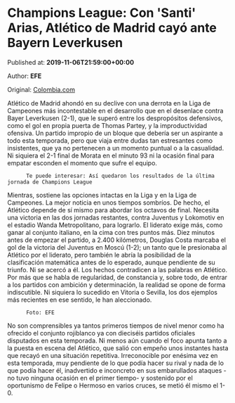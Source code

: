 
# Champions League: Con 'Santi' Arias, Atlético de Madrid cayó ante Bayern Leverkusen

Published at: **2019-11-06T21:59:00+00:00**

Author: **EFE**

Original: [Colombia.com](https://www.colombia.com/futbol/colombianos-en-el-exterior/resultados-champions-league-partido-bayern-leverkusen-vs-atletico-madrid-diego-simeone-santiago-arias-246727)

Atlético de Madrid ahondó en su declive con una derrota en la Liga de Campeones más incontestable en el desarrollo que en el desenlace contra Bayer Leverkusen (2-1), que le superó entre los despropósitos defensivos, como el gol en propia puerta de Thomas Partey, y la improductividad ofensiva.
Un partido impropio de un bloque que debería ser un aspirante a todo esta temporada, pero que viaja entre dudas tan estresantes como insistentes, que ya no pertenecen a un momento puntual o a la casualidad. Ni siquiera el 2-1 final de Morata en el minuto 93 ni la ocasión final para empatar esconden el momento que sufre el equipo.

        
          Te puede interesar: Así quedaron los resultados de la última jornada de Champions League
        
      
Mientras, sostiene las opciones intactas en la Liga y en la Liga de Campeones. La mejor noticia en unos tiempos sombríos. De hecho, el Atlético depende de sí mismo para abordar los octavos de final. Necesita una victoria en las dos jornadas restantes, contra Juventus y Lokomotiv en el estadio Wanda Metropolitano, para lograrlo. El liderato exige más, como ganar al conjunto italiano, en la cima con tres puntos más.
Diez minutos antes de empezar el partido, a 2.400 kilómetros, Douglas Costa marcaba el gol de la victoria del Juventus en Moscú (1-2); un tanto que le presionaba al Atlético por el liderato, pero también le abría la posibilidad de la clasificación matemática antes de lo esperado, aunque pendiente de su triunfo. Ni se acercó a él.
Los hechos contradicen a las palabras en Atlético. Por más que se habla de regularidad, de constancia y, sobre todo, de entrar a los partidos con ambición y determinación, la realidad se opone de forma indiscutible. Ni siquiera lo sucedido en Vitoria o Sevilla, los dos ejemplos más recientes en ese sentido, le han aleccionado.

        
          Foto: EFE
        
      
No son comprensibles ya tantos primeros tiempos de nivel menor como ha ofrecido el conjunto rojiblanco ya con dieciséis partidos oficiales disputados en esta temporada.
Ni menos aún cuando el foco apunta tanto a la puesta en escena del Atlético, que salió con empeño unos instantes hasta que recayó en una situación repetitiva.
Irreconocible por enésima vez en esta temporada, muy pendiente de lo que podía hacer su rival y nada de lo que podía hacer él, inadvertido e inconcreto en sus embarullados ataques -no tuvo ninguna ocasión en el primer tiempo- y sostenido por el oportunismo de Felipe o Hermoso en varios cruces, se metió él mismo el 1-0.
